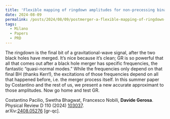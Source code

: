 ```yaml
---
title: 'Flexible mapping of ringdown amplitudes for non-precessing binary black holes'
date: 2024-08-09
permalink: /posts/2024/08/09/postmerger-a-flexible-mapping-of-ringdown-amplitudes-for-non-precessing-binary-black-holes
tags:
  - Milano
  - Papers
  - PRD
---
```


The ringdown is the final bit of a gravitational-wave signal, after the two black holes have merged. It’s nice because it’s clean; GR is so powerful that all that comes out after a black hole merger has specific frequencies, the fantastic “quasi-normal modes.” While the frequencies only depend on that final BH (thanks Kerr!), the excitations of those frequencies depend on all that happened before, i.e. the merger process itself. In this summer paper by Costantino and the rest of us, we present a new accurate approximant to those amplitudes. Now go home and test GR.

Costantino Pacilio, Swetha Bhagwat, Francesco Nobili, **Davide Gerosa**.  
Physical Review D 110 (2024) [103037](<https://journals.aps.org/prd/abstract/10.1103/PhysRevD.110.103037>).  
arXiv:[](<https://arxiv.org/abs/2204.00026>)[](<https://arxiv.org/abs/2204.03423>)[2408.05276](<https://arxiv.org/abs/2408.05276>) [gr-qc].

